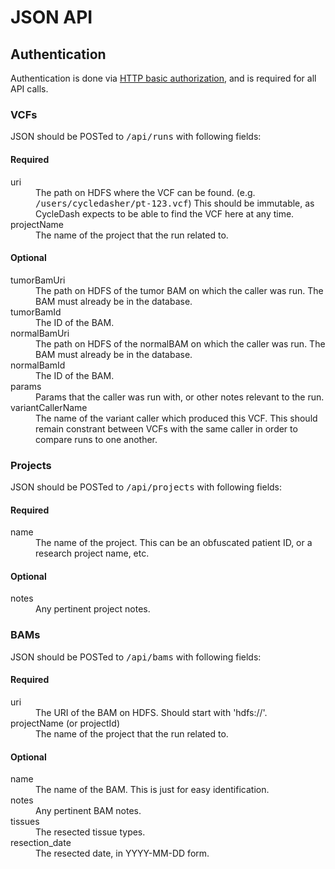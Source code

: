 # JSON API

## Authentication

Authentication is done via
[HTTP basic authorization](https://en.wikipedia.org/wiki/Basic_access_authentication),
and is required for all API calls.

### VCFs

JSON should be POSTed to <tt>/api/runs</tt> with following fields:

#### Required

<dl class="dl-horizontal">
  <dt>uri</dt>
  <dd>
    The path on HDFS where the VCF can be found.
    (e.g. <tt>/users/cycledasher/pt-123.vcf</tt>)
    This should be immutable, as CycleDash expects
    to be able to find the VCF here at any time.
  </dd>
  <dt>projectName</dt>
  <dd>
    The name of the project that the run related to.
  </dd>
</dl>

#### Optional

<dl class="dl-horizontal">
  <dt>tumorBamUri</dt>
  <dd>The path on HDFS of the tumor BAM on which the caller was run. The BAM must already be in the database.</dd>
   <dt>tumorBamId</dt>
  <dd>The ID of the BAM.</dd>
   <dt>normalBamUri</dt>
  <dd>The path on HDFS of the normalBAM on which the caller was run. The BAM must already be in the database.</dd>
   <dt>normalBamId</dt>
  <dd>The ID of the BAM.</dd>
   <dt>params</dt>
  <dd>Params that the caller was run with, or other notes relevant to the run.</dd>
   <dt>variantCallerName</dt>
  <dd>
    The name of the variant caller which produced this VCF. This
    should remain constrant between VCFs with the same caller in
    order to compare runs to one another.
  </dd>
</dl>


### Projects

JSON should be POSTed to <tt>/api/projects</tt> with following fields:

#### Required

<dl class="dl-horizontal">
  <dt>name</dt>
  <dd>
    The name of the project. This can be an obfuscated patient ID, or a research project name, etc.
  </dd>
</dl>

#### Optional

<dl class="dl-horizontal">
  <dt>notes</dt>
  <dd>Any pertinent project notes.</dd>
</dl>

### BAMs

JSON should be POSTed to <tt>/api/bams</tt> with following fields:

#### Required

<dl class="dl-horizontal">
  <dt>uri</dt>
  <dd>The URI of the BAM on HDFS. Should start with 'hdfs://'.</dd>
  <dt>projectName (or projectId)</dt>
  <dd>
    The name of the project that the run related to.
  </dd>
</dl>

#### Optional

<dl class="dl-horizontal">
  <dt>name</dt>
  <dd>
    The name of the BAM. This is just for easy identification.
  </dd>
  <dt>notes</dt>
  <dd>Any pertinent BAM notes.</dd>
  <dt>tissues</dt>
  <dd>The resected tissue types.</dd>
  <dt>resection_date</dt>
  <dd>The resected date, in YYYY-MM-DD form.</dd>
</dl>
